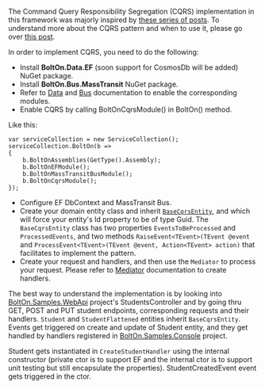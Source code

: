 The Command Query Responsibility Segregation (CQRS) implementation in this framework was majorly inspired by [these series of posts](https://jimmybogard.com/life-beyond-transactions-implementation-primer/). To understand more about the CQRS pattern and when to use it, please go over [this post](https://martinfowler.com/bliki/CQRS.html).

In order to implement CQRS, you need to do the following:

* Install **BoltOn.Data.EF** (soon support for CosmosDb will be added) NuGet package.
* Install **BoltOn.Bus.MassTransit** NuGet package.
* Refer to [Data](../data) and [Bus](../bus) documentation to enable the corresponding modules.
* Enable CQRS by calling BoltOnCqrsModule() in BoltOn() method.

Like this:

    var serviceCollection = new ServiceCollection();
    serviceCollection.BoltOn(b =>
    {
        b.BoltOnAssemblies(GetType().Assembly);
        b.BoltOnEFModule();
        b.BoltOnMassTransitBusModule();
        b.BoltOnCqrsModule();
    });

* Configure EF DbContext and MassTransit Bus.
* Create your domain entity class and inherit [`BaseCqrsEntity`](https://github.com/gokulm/BoltOn/blob/master/src/BoltOn/Cqrs/BaseCqrsEntity.cs), and which will force your entity's Id property to be of type Guid. The `BaseCqrsEntity` class has two properties `EventsToBeProcessed` and `ProcessedEvents`, and two methods `RaiseEvent<TEvent>(TEvent @event` and `ProcessEvent<TEvent>(TEvent @event, Action<TEvent> action)` that facilitates to implement the pattern. 
* Create your request and handlers, and then use the `Mediator` to process your request. Please refer to [Mediator](../mediator) documentation to create handlers.

The best way to understand the implementation is by looking into [BoltOn.Samples.WebApi](https://github.com/gokulm/BoltOn/tree/master/samples/BoltOn.Samples.WebApi) project's StudentsController and by going thru GET, POST and PUT student endpoints, corresponding requests and their handlers. `Student` and `StudentFlattened` entities inherit `BaseCqrsEntity`. Events get triggered on create and update of Student entity, and they get handled by handlers registered in [BoltOn.Samples.Console](https://github.com/gokulm/BoltOn/tree/master/samples/BoltOn.Samples.Console) project.

Student gets instantiated in `CreateStudentHandler` using the internal constructor (private ctor is to support EF and the internal ctor is to support unit testing but still encapsulate the properties). StudentCreatedEvent event gets triggered in the ctor. 